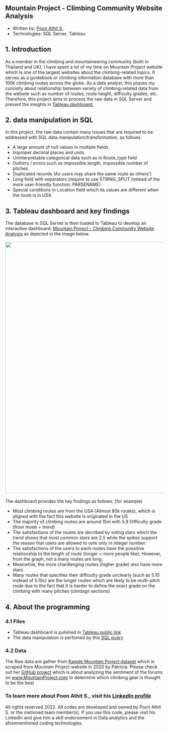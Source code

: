 ## Mountain Project - Climbing Community Website Analysis
* Written by: [Poon Athit S. ](https://www.linkedin.com/in/athit-srimachand/)
* Technologies: SQL Server, Tableau
## 1. Introduction
As a member in the climbing and mountaineering community (both in Thailand and UK), I have spent a lot of my time on Mountain Project website which is one of the largest websites about the climbing-related topics. It serves as a guidebook or climbing information database with more than 100k climbing routes across the globe. As a data analyst, this piques my curiosity about relationship between variety of climbing-related data from the website such as number of routes, route height, difficulty grades, etc. Therefore, this project aims to process the raw data in SQL Server and present the insights in [Tableau dashboard.](https://public.tableau.com/shared/74XPCMHWD?:display_count=n&:origin=viz_share_link) <br />
## 2. data manipulation in SQL
In this project, the raw data contain many issues that are required to be addressed with SQL data manipulation/transformation, as follows.
* A large amount of null values in multiple fields
* Improper decimal places and units
* Uninterpretable categorical data such as in Route_type field
* Outliers / errors such as impossible length, impossible number of pitches
* Duplicated records (As users may share the same route as others')
* Long field with separators (require to use STRING_SPLIT instead of the more user-friendly function: PARSENAME)
* Special conditions in Location field which its values are different when the route is in USA 
## 3. Tableau dashboard and key findings
The database in SQL Server is then loaded to Tableau to develop an interactive dashboard: [Mountain Project - Climbing Community Website Analysis](https://public.tableau.com/shared/74XPCMHWD?:display_count=n&:origin=viz_share_link) as depicted in the image below.
<br /> <br />
<img src="https://github.com/PoonAthitS/mountain-project-website-analysis/blob/main/Dashboard%20Mountain%20Project%20-%20Climbing%20Community%20Website%20Analysis.png?raw=true" width="800">
<br /> <br />
The dashboard provides the key findings as follows: (for example)
* Most climbing routes are from the USA (Almost 80k routes), which is aligned with the fact this website is originated in the US
* The majority of climbing routes are around 15m with 5.9 Difficulty grade (from mode + trend)
* The satisfactions of the routes are decribed by voting stars which the trend shows that most common stars are 2.5 while the spikes support the reason that users are allowed to vote only in integer number.
* The satisfactions of the users to each routes have the possitive relationship to the length of route (longer = more people like); However, from the graph, not a many routes are long.
* Meanwhile, the more chanllenging routes (higher grade) also have more stars
* Many routes that specifies their difficulty grade unclearly (such as 5.10 instead of 5.10c) are the longer routes which are likely to be multi-pitch route due to the fact that it is harder to define the exact grade on the climbing with many pitches (climbign sections)

## 4. About the programming

### 4.1 Files
* Tableau dashboard is pulished in [Tableau public link](https://public.tableau.com/shared/74XPCMHWD?:display_count=n&:origin=viz_share_link)
* The data manipulation is perfomed by this [SQL query](https://github.com/PoonAthitS/mountain-project-website-analysis/blob/main/sql_query_mountain_project.sql)
### 4.2 Data
The Raw data are gather from [Kaggle Mountain Project dataset](https://www.kaggle.com/pdegner/mountain-project-rotues-and-forums) which is scraped from Mountain Project website in 2020 by Patricia. Please check out her [GitHub project](https://github.com/pdegner/MP_Sentiment_Analysis) which is about analyzing the sentiment of the forums on www.MountainProject.com to determine which climbing gear is thought to be the best

### To learn more about Poon Athit S., visit his [LinkedIn profile](https://www.linkedin.com/in/athit-srimachand/)

All rights reserved 2022. All codes are developed and owned by Poon Athit S. or the metioned team member(s). If you use this code, please visit his LinkedIn and give him a skill endorsement in Data analytics and the aforementioned coding technologies.
